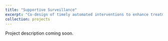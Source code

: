 ```yaml
---
title: "Supportive Surveillance"
excerpt: "Co-design of timely automated interventions to enhance treatment of obsessive compulsive disorder (OCD)<br/><img src='/images/SupSur.png' width='500'>"
collection: projects
---
```


Project description coming soon.
